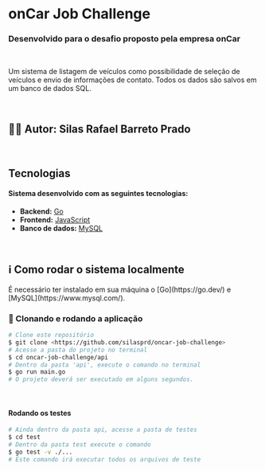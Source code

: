 # onCar Job Challenge

### Desenvolvido para o desafio proposto pela empresa onCar

<br>

<p align="left">Um sistema de listagem de veículos como possibilidade de seleção de veículos e envio de informações de contato. Todos os dados são salvos em um banco de dados SQL.</p>

<br>

## 🙅‍♂️ Autor: Silas Rafael Barreto Prado

<br>

## Tecnologias

#### Sistema desenvolvido com as seguintes tecnologias:

- **Backend:** [Go](https://go.dev/)
- **Frontend:** [JavaScript](https://developer.mozilla.org/pt-BR/docs/Web/JavaScript)
- **Banco de dados:** [MySQL](https://www.mysql.com/)

<br>

## ℹ️ Como rodar o sistema localmente

<p align="left">
    É necessário ter instalado em sua máquina o [Go](https://go.dev/) e [MySQL](https://www.mysql.com/). 
</p>

### 🎲 Clonando e rodando a aplicação

```bash
# Clone este repositório
$ git clone <https://github.com/silasprd/oncar-job-challenge>
# Acesse a pasta do projeto no terminal
$ cd oncar-job-challenge/api
# Dentro da pasta 'api', execute o comando no terminal
$ go run main.go
# O projeto deverá ser executado em alguns segundos.
```
<br>

#### Rodando os testes
```bash
# Ainda dentro da pasta api, acesse a pasta de testes
$ cd test
# Dentro da pasta test execute o comando
$ go test -v ./...
# Este comando irá executar todos os arquivos de teste
```